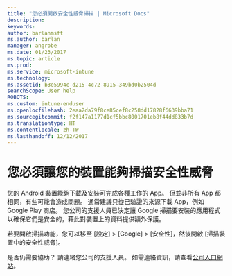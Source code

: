 ```yaml
---
title: "您必須開啟安全性威脅掃描 | Microsoft Docs"
description: 
keywords: 
author: barlanmsft
ms.author: barlan
manager: angrobe
ms.date: 01/23/2017
ms.topic: article
ms.prod: 
ms.service: microsoft-intune
ms.technology: 
ms.assetid: b3e5994c-d215-4c72-8915-349bd0b2504d
searchScope: User help
ROBOTS: 
ms.custom: intune-enduser
ms.openlocfilehash: 2eaa2da79f8ce85cef8c258dd17828f6639bba71
ms.sourcegitcommit: f2f147a1177d1cf5bbc8001701eb8f44dd833b7d
ms.translationtype: HT
ms.contentlocale: zh-TW
ms.lasthandoff: 12/12/2017
---
```

# <a name="you-need-to-make-your-device-able-to-scan-for-security-threats"></a>您必須讓您的裝置能夠掃描安全性威脅

您的 Android 裝置能夠下載及安裝可完成各種工作的 App。 但並非所有 App 都相同，有些可能會造成問題。 通常建議只從已驗證的來源下載 App，例如 Google Play 商店。 您公司的支援人員已決定讓 Google 掃描要安裝的應用程式以確保它們是安全的，藉此對裝置上的資料提供額外保護。

若要開啟掃描功能，您可以移至 [設定] > [Google] > [安全性]，然後開啟 [掃描裝置中的安全性威脅]。

是否仍需要協助？ 請連絡您公司的支援人員。 如需連絡資訊，請查看[公司入口網站](https://portal.manage.microsoft.com#HelpDeskDialog)。
